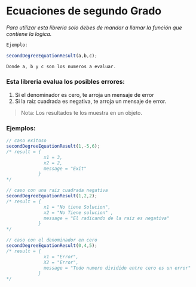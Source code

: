 # Ecuaciones de segundo Grado 

*Para utilizar esta libreria solo debes de mandar a llamar la función que contiene la logica.* 
```javascript
Ejemplo: 

secondDegreeEquationResult(a,b,c);

Donde a, b y c son los numeros a evaluar.
```

### Esta libreria evalua los posibles errores: 

1. Si el denominador es cero, te arroja un mensaje de error
2. Si la raiz cuadrada es negativa, te arroja un mensaje de error. 

> Nota: Los resultados te los muestra en un objeto.

### Ejemplos: 

```javascript
// caso exitoso 
secondDegreeEquationResult(1,-5,6);
/* result = {
			  x1 = 3, 
			  x2 = 2, 
			  message = "Exit" 
			}
*/

// caso con una raiz cuadrada negativa 
secondDegreeEquationResult(1,2,2);
/* result = { 
			  x1 = "No tiene Solucion",
			  x2 = "No Tiene solucion" ,
			  message = "El radicando de la raiz es negativa"
			} 
*/

// caso con el denominador en cero
secondDegreeEquationResult(0,4,5);
/* result = {
			  x1 = "Error",
			  X2 = "Error",
			  message = "Todo numero dividido entre cero es un error"
			}
*/
```